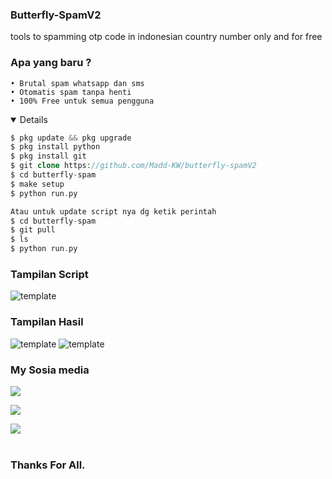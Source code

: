 ### Butterfly-SpamV2
tools to spamming otp code in indonesian country number only and for free

### Apa yang baru ?

    • Brutal spam whatsapp dan sms
    • Otomatis spam tanpa henti
    • 100% Free untuk semua pengguna

<details open>

```php
$ pkg update && pkg upgrade
$ pkg install python
$ pkg install git
$ git clone https://github.com/Madd-KW/butterfly-spamV2
$ cd butterfly-spam
$ make setup
$ python run.py

Atau untuk update script nya dg ketik perintah
$ cd butterfly-spam
$ git pull
$ ls
$ python run.py
```
</details>

  
### Tampilan Script
![template](https://raw.githubusercontent.com/Madd-KW/butterfly-spamV2/refs/heads/main/arsip/IMG_20250215_143009.jpg)
### Tampilan Hasil 
![template](https://raw.githubusercontent.com/Madd-KW/butterfly-spamV2/refs/heads/main/arsip/Screenshot_2025-02-09-07-19-23-65_6012fa4d4ddec268fc5c7112cbb265e7.jpg)
![template](https://raw.githubusercontent.com/Madd-KW/butterfly-spamV2/refs/heads/main/arsip/Screenshot_2025-02-09-07-18-27-53_cf3cf72bd8e53b0db7ddb0a6f2208af9.jpg)

### My Sosia media

[![](https://img.shields.io/badge/Donasi-green?logo=Donasi&logoColor=Yellow&labelColor=Black)](https://saweria.co/MaddKW)

[![](https://img.shields.io/badge/Youtube-red?logo=Youtube&logoColor=red&labelColor=white)](https://m.youtube.com/@MaddKW)

[![](https://img.shields.io/badge/Whatsapp-CHAT-green?logo=Whatsapp&logoColor=Brightgreen&labelColor=white)](https://wa.me/6283870666827?text=permisi+bang) <br><br>

### Thanks For All.
